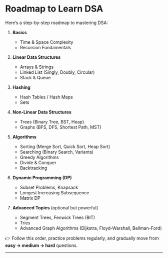 # Roadmap to Learn DSA

Here’s a step-by-step roadmap to mastering DSA:

1. **Basics**  
   - Time & Space Complexity  
   - Recursion Fundamentals  

2. **Linear Data Structures**  
   - Arrays & Strings  
   - Linked List (Singly, Doubly, Circular)  
   - Stack & Queue  

3. **Hashing**  
   - Hash Tables / Hash Maps  
   - Sets  

4. **Non-Linear Data Structures**  
   - Trees (Binary Tree, BST, Heap)  
   - Graphs (BFS, DFS, Shortest Path, MST)  

5. **Algorithms**  
   - Sorting (Merge Sort, Quick Sort, Heap Sort)  
   - Searching (Binary Search, Variants)  
   - Greedy Algorithms  
   - Divide & Conquer  
   - Backtracking  

6. **Dynamic Programming (DP)**  
   - Subset Problems, Knapsack  
   - Longest Increasing Subsequence  
   - Matrix DP  

7. **Advanced Topics** (optional but powerful)  
   - Segment Trees, Fenwick Trees (BIT)  
   - Tries  
   - Advanced Graph Algorithms (Dijkstra, Floyd-Warshall, Bellman-Ford)  

👉 Follow this order, practice problems regularly, and gradually move from **easy → medium → hard** questions.  

---
